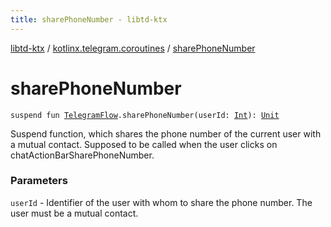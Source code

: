 ```yaml
---
title: sharePhoneNumber - libtd-ktx
---
```


[libtd-ktx](../index.html) / [kotlinx.telegram.coroutines](index.html) / [sharePhoneNumber](./share-phone-number.html)

# sharePhoneNumber

`suspend fun `[`TelegramFlow`](../kotlinx.telegram.core/-telegram-flow/index.html)`.sharePhoneNumber(userId: `[`Int`](https://kotlinlang.org/api/latest/jvm/stdlib/kotlin/-int/index.html)`): `[`Unit`](https://kotlinlang.org/api/latest/jvm/stdlib/kotlin/-unit/index.html)

Suspend function, which shares the phone number of the current user with a mutual contact.
Supposed to be called when the user clicks on chatActionBarSharePhoneNumber.

### Parameters

`userId` - Identifier of the user with whom to share the phone number. The user must be a
mutual contact.